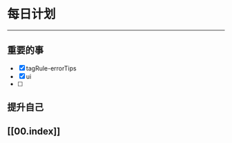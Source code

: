 
# 每日计划
---
## 重要的事

- [x]  tagRule-errorTips
- [x]  ui
- [ ]  



## 提升自己

  



## [[00.index]]











